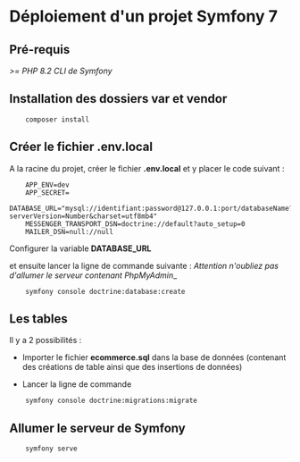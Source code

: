 # Déploiement d'un projet Symfony 7

## Pré-requis
_>= PHP 8.2_
_CLI de Symfony_

## Installation des dossiers **var** et **vendor**
```
    composer install
```

## Créer le fichier **.env.local**
A la racine du projet, créer le fichier **.env.local** et y placer le code suivant :

```
    APP_ENV=dev
    APP_SECRET=
    DATABASE_URL="mysql://identifiant:password@127.0.0.1:port/databaseName?serverVersion=Number&charset=utf8mb4"
    MESSENGER_TRANSPORT_DSN=doctrine://default?auto_setup=0
    MAILER_DSN=null://null
```

Configurer la variable **DATABASE_URL**

et ensuite lancer la ligne de commande suivante :
_Attention n'oubliez pas d'allumer le serveur contenant PhpMyAdmin__
```
    symfony console doctrine:database:create
```

## Les tables

Il y a 2 possibilités :

- Importer le fichier **ecommerce.sql** dans la base de données (contenant des créations de table ainsi que des insertions de données)

- Lancer la ligne de commande
```
    symfony console doctrine:migrations:migrate
```

## Allumer le serveur de Symfony
```
    symfony serve
```


